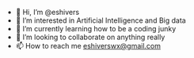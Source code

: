 - 👋 Hi, I’m @eshivers
- 👀 I’m interested in Artificial Intelligence and Big data
- 🌱 I’m currently learning how to be a coding junky
- 💞️ I’m looking to collaborate on anything really
- 📫 How to reach me eshiverswx@gmail.com

<!---
eshivers/eshivers is a ✨ special ✨ repository because its `README.md` (this file) appears on your GitHub profile.
You can click the Preview link to take a look at your changes.
--->
